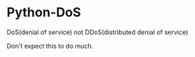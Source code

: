 # Python-DoS
DoS(denial of service) not DDoS(distributed denial of service)

Don't expect this to do much.
